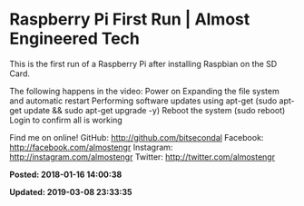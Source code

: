# Raspberry Pi First Run | Almost Engineered Tech

This is the first run of a Raspberry Pi after installing Raspbian on the SD Card. 

The following happens in the video: 
Power on
Expanding the file system and automatic restart
Performing software updates using apt-get (sudo apt-get update && sudo apt-get upgrade -y)
Reboot the system (sudo reboot)
Login to confirm all is working

Find me on online!
GitHub: http://github.com/bitsecondal
Facebook: http://facebook.com/almostengr
Instagram: http://instagram.com/almostengr
Twitter: http://twitter.com/almostengr

**Posted: 2018-01-16 14:00:38** 

**Updated: 2019-03-08 23:33:35** 


